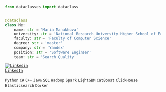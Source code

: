 ```python
from dataclasses import dataclass


@dataclass
class Me:
    name: str = 'Maria Manakhova'
    university: str = 'National Research University Higher School of Economics'
    faculty: str = 'Faculty of Computer Science'
    degree: str = 'master'
    company: str = 'Yandex'
    position: str = 'Software Engineer'
    team: str = 'Search Quality'
```

<code>[![Linkedin](https://i.stack.imgur.com/gVE0j.png) LinkedIn](https://www.linkedin.com/in/mmanakhova)</code>

<code>Python</code> <code>C#</code> <code>C++</code> <code>Java</code> <code>SQL</code> <code>Hadoop</code> <code>Spark</code> <code>LightGBM</code> <code>CatBoost</code> <code>ClickHouse</code> <code>Elasticsearch</code> <code>Docker</code>

  
  

